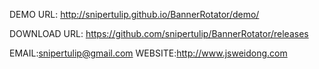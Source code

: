 DEMO URL:
http://snipertulip.github.io/BannerRotator/demo/

DOWNLOAD URL:
https://github.com/snipertulip/BannerRotator/releases

EMAIL:snipertulip@gmail.com
WEBSITE:http://www.jsweidong.com
